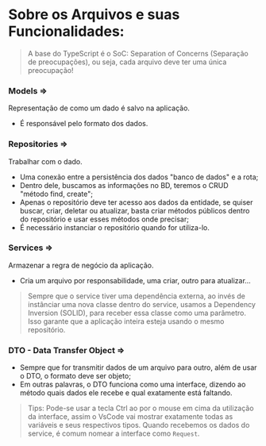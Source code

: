 # Sobre os Arquivos e suas Funcionalidades:

> A base do TypeScript é o SoC: Separation of Concerns (Separação de preocupações), ou seja, cada arquivo deve ter uma única preocupação!

### Models =>

Representação de como um dado é salvo na aplicação.

- É responsável pelo formato dos dados.

### Repositories =>

Trabalhar com o dado.

- Uma conexão entre a persistência dos dados "banco de dados" e a rota;
- Dentro dele, buscamos as informações no BD, teremos o CRUD "método find, create";
- Apenas o repositório deve ter acesso aos dados da entidade, se quiser buscar, criar, deletar ou atualizar, basta criar métodos públicos dentro do repositório e usar esses métodos onde precisar;
- É necessário instanciar o repositório quando for utiliza-lo.

### Services =>

Armazenar a regra de negócio da aplicação.

- Cria um arquivo por responsabilidade, uma criar, outro para atualizar...

> Sempre que o service tiver uma dependência externa, ao invés de instânciar uma nova classe dentro do service, usamos a Dependency Inversion (SOLID), para receber essa classe como uma parâmetro. Isso garante que a aplicação inteira esteja usando o mesmo repositório.

### DTO - Data Transfer Object =>

- Sempre que for transmitir dados de um arquivo para outro, além de usar o DTO, o formato deve ser objeto;
- Em outras palavras, o DTO funciona como uma interface, dizendo ao método quais dados ele recebe e qual exatamente está faltando.

> Tips: Pode-se usar a tecla Ctrl ao por o mouse em cima da utilização da interface, assim o VsCode vai mostrar exatamente todas as variáveis e seus respectivos tipos.
> Quando recebemos os dados do service, é comum nomear a interface como `Request`.

